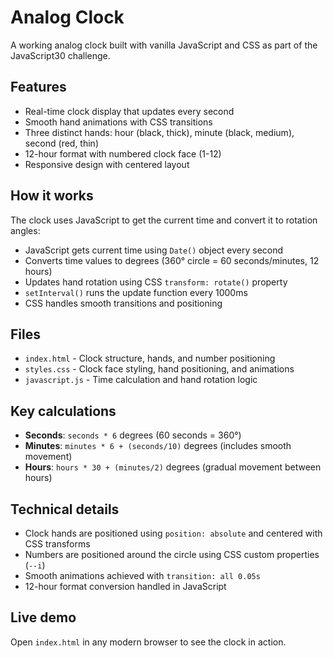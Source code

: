 # Analog Clock

A working analog clock built with vanilla JavaScript and CSS as part of the JavaScript30 challenge.

## Features

- Real-time clock display that updates every second
- Smooth hand animations with CSS transitions
- Three distinct hands: hour (black, thick), minute (black, medium), second (red, thin)
- 12-hour format with numbered clock face (1-12)
- Responsive design with centered layout

## How it works

The clock uses JavaScript to get the current time and convert it to rotation angles:

- JavaScript gets current time using `Date()` object every second
- Converts time values to degrees (360° circle = 60 seconds/minutes, 12 hours)
- Updates hand rotation using CSS `transform: rotate()` property
- `setInterval()` runs the update function every 1000ms
- CSS handles smooth transitions and positioning

## Files

- `index.html` - Clock structure, hands, and number positioning
- `styles.css` - Clock face styling, hand positioning, and animations
- `javascript.js` - Time calculation and hand rotation logic

## Key calculations

- **Seconds**: `seconds * 6` degrees (60 seconds = 360°)
- **Minutes**: `minutes * 6 + (seconds/10)` degrees (includes smooth movement)
- **Hours**: `hours * 30 + (minutes/2)` degrees (gradual movement between hours)

## Technical details

- Clock hands are positioned using `position: absolute` and centered with CSS transforms
- Numbers are positioned around the circle using CSS custom properties (`--i`)
- Smooth animations achieved with `transition: all 0.05s`
- 12-hour format conversion handled in JavaScript

## Live demo

Open `index.html` in any modern browser to see the clock in action.
